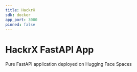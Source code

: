 ```yaml
---
title: HackrX
sdk: docker 
app_port: 3000
pinned: false
---
```


# HackrX FastAPI App
Pure FastAPI application deployed on Hugging Face Spaces
